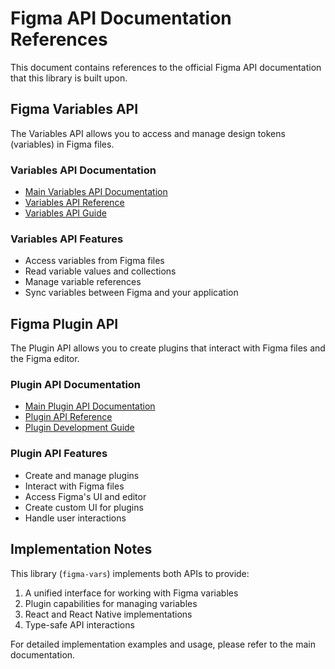 # Figma API Documentation References

This document contains references to the official Figma API documentation that this library is built upon.

## Figma Variables API

The Variables API allows you to access and manage design tokens (variables) in Figma files.

### Variables API Documentation

- [Main Variables API Documentation](https://www.figma.com/developers/api#variables)
- [Variables API Reference](https://www.figma.com/developers/api#variables-reference)
- [Variables API Guide](https://www.figma.com/developers/api#variables-guide)

### Variables API Features

- Access variables from Figma files
- Read variable values and collections
- Manage variable references
- Sync variables between Figma and your application

## Figma Plugin API

The Plugin API allows you to create plugins that interact with Figma files and the Figma editor.

### Plugin API Documentation

- [Main Plugin API Documentation](https://www.figma.com/plugin-docs/)
- [Plugin API Reference](https://www.figma.com/plugin-docs/api/properties/)
- [Plugin Development Guide](https://www.figma.com/plugin-docs/development/)

### Plugin API Features

- Create and manage plugins
- Interact with Figma files
- Access Figma's UI and editor
- Create custom UI for plugins
- Handle user interactions

## Implementation Notes

This library (`figma-vars`) implements both APIs to provide:

1. A unified interface for working with Figma variables
2. Plugin capabilities for managing variables
3. React and React Native implementations
4. Type-safe API interactions

For detailed implementation examples and usage, please refer to the main documentation.
